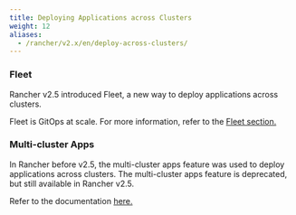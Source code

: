 ```yaml
---
title: Deploying Applications across Clusters
weight: 12
aliases:
  - /rancher/v2.x/en/deploy-across-clusters/
---
```

### Fleet

Rancher v2.5 introduced Fleet, a new way to deploy applications across clusters.

Fleet is GitOps at scale. For more information, refer to the [Fleet section.](./fleet)

### Multi-cluster Apps

In Rancher before v2.5, the multi-cluster apps feature was used to deploy applications across clusters. The multi-cluster apps feature is deprecated, but still available in Rancher v2.5.

Refer to the documentation [here.](./multi-cluster-apps)